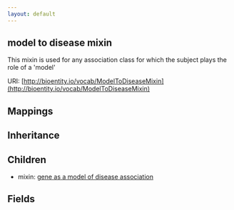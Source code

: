 ```yaml
---
layout: default
---
```


## model to disease mixin


This mixin is used for any association class for which the subject plays the role of a 'model'

URI: [http://bioentity.io/vocab/ModelToDiseaseMixin](http://bioentity.io/vocab/ModelToDiseaseMixin)
## Mappings


## Inheritance


## Children

 *  mixin: [gene as a model of disease association](GeneAsAModelOfDiseaseAssociation.html)


## Fields

